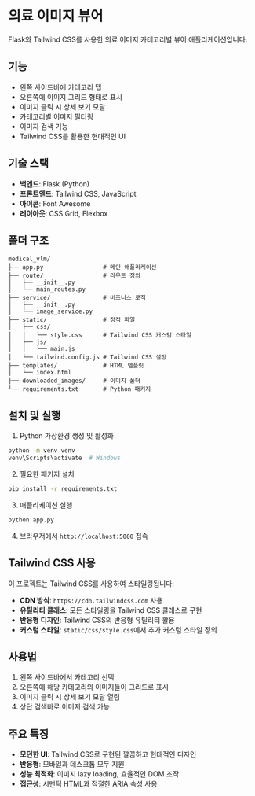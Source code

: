 # 의료 이미지 뷰어

Flask와 Tailwind CSS를 사용한 의료 이미지 카테고리별 뷰어 애플리케이션입니다.

## 기능

- 왼쪽 사이드바에 카테고리 탭
- 오른쪽에 이미지 그리드 형태로 표시
- 이미지 클릭 시 상세 보기 모달
- 카테고리별 이미지 필터링
- 이미지 검색 기능
- Tailwind CSS를 활용한 현대적인 UI

## 기술 스택

- **백엔드**: Flask (Python)
- **프론트엔드**: Tailwind CSS, JavaScript
- **아이콘**: Font Awesome
- **레이아웃**: CSS Grid, Flexbox

## 폴더 구조

```
medical_vlm/
├── app.py                 # 메인 애플리케이션
├── route/                 # 라우트 정의
│   ├── __init__.py
│   └── main_routes.py
├── service/               # 비즈니스 로직
│   ├── __init__.py
│   └── image_service.py
├── static/                # 정적 파일
│   ├── css/
│   │   └── style.css      # Tailwind CSS 커스텀 스타일
│   ├── js/
│   │   └── main.js
│   └── tailwind.config.js # Tailwind CSS 설정
├── templates/             # HTML 템플릿
│   └── index.html
├── downloaded_images/     # 이미지 폴더
└── requirements.txt       # Python 패키지
```

## 설치 및 실행

1. Python 가상환경 생성 및 활성화
```bash
python -m venv venv
venv\Scripts\activate  # Windows
```

2. 필요한 패키지 설치
```bash
pip install -r requirements.txt
```

3. 애플리케이션 실행
```bash
python app.py
```

4. 브라우저에서 `http://localhost:5000` 접속

## Tailwind CSS 사용

이 프로젝트는 Tailwind CSS를 사용하여 스타일링됩니다:

- **CDN 방식**: `https://cdn.tailwindcss.com` 사용
- **유틸리티 클래스**: 모든 스타일링을 Tailwind CSS 클래스로 구현
- **반응형 디자인**: Tailwind CSS의 반응형 유틸리티 활용
- **커스텀 스타일**: `static/css/style.css`에서 추가 커스텀 스타일 정의

## 사용법

1. 왼쪽 사이드바에서 카테고리 선택
2. 오른쪽에 해당 카테고리의 이미지들이 그리드로 표시
3. 이미지 클릭 시 상세 보기 모달 열림
4. 상단 검색바로 이미지 검색 가능

## 주요 특징

- **모던한 UI**: Tailwind CSS로 구현된 깔끔하고 현대적인 디자인
- **반응형**: 모바일과 데스크톱 모두 지원
- **성능 최적화**: 이미지 lazy loading, 효율적인 DOM 조작
- **접근성**: 시맨틱 HTML과 적절한 ARIA 속성 사용
